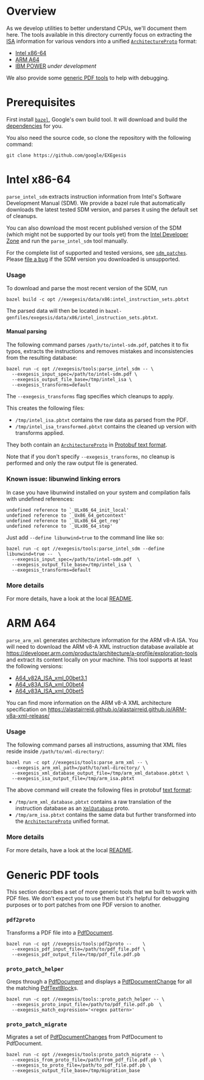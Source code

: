 

# Overview

As we develop utilities to better understand CPUs, we'll document them here. The
tools available in this directory currently focus on extracting the
[ISA](https://en.wikipedia.org/wiki/Instruction_set_architecture) information
for various vendors into a unified
[`ArchitectureProto`](../proto/instructions.proto) format:

-   [Intel x86-64](#intel-x86-64)
-   [ARM A64](#arm-a64)
-   [IBM POWER](#ibm-power) _under development_

We also provide some [generic PDF tools](#generic-pdf-tools) to help with
debugging.

# Prerequisites

First install [`bazel`](http://bazel.io), Google's own build tool. It will
download and build the [dependencies](../../WORKSPACE) for you.

You also need the source code, so clone the repository with the following
command:

```shell
git clone https://github.com/google/EXEgesis
```

# Intel x86-64

`parse_intel_sdm` extracts instruction information from Intel's Software
Development Manual (SDM). We provide a bazel rule that automatically downloads
the latest tested SDM version, and parses it using the default set of cleanups.


You can also download the most recent published version of the SDM (which might
not be supported by our tools yet) from the [Intel Developer
Zone](https://software.intel.com/en-us/articles/intel-sdm) and run the
`parse_intel_sdm` tool manually.

For the complete list of supported and tested versions, see
[`sdm_patches`](../x86/pdf/sdm_patches/). \
Please [file a bug](https://github.com/google/EXEgesis/issues) if the SDM
version you downloaded is unsupported.

### Usage

To download and parse the most recent version of the SDM, run

```shell
bazel build -c opt //exegesis/data/x86:intel_instruction_sets.pbtxt
```

The parsed data will then be located in
`bazel-genfiles/exegesis/data/x86/intel_instruction_sets.pbtxt`.

#### Manual parsing

The following command parses `/path/to/intel-sdm.pdf`, patches it to fix typos,
extracts the instructions and removes mistakes and inconsistencies from the
resulting database:

```shell
bazel run -c opt //exegesis/tools:parse_intel_sdm -- \
  --exegesis_input_spec=/path/to/intel-sdm.pdf \
  --exegesis_output_file_base=/tmp/intel_isa \
  --exegesis_transforms=default
```

The `--exegesis_transforms` flag specifies which cleanups to apply.

This creates the following files:

-   `/tmp/intel_isa.pbtxt` contains the raw data as parsed from the PDF.
-   `/tmp/intel_isa_transformed.pbtxt` contains the cleaned up version with
    transforms applied.

They both contain an [`ArchitectureProto`](../proto/instructions.proto)
in [Protobuf text
format](https://developers.google.com/protocol-buffers/docs/reference/cpp/google.protobuf.text_format).

Note that if you don't specify `--exegesis_transforms`, no cleanup is performed
and only the raw output file is generated.

### Known issue: libunwind linking errors

In case you have libunwind installed on your system and compilation fails with
undefined references:

```
undefined reference to `_ULx86_64_init_local'
undefined reference to `_Ux86_64_getcontext'
undefined reference to `_ULx86_64_get_reg'
undefined reference to `_ULx86_64_step'
```

Just add `--define libunwind=true` to the command line like so:

```shell
bazel run -c opt //exegesis/tools:parse_intel_sdm --define libunwind=true --  \
  --exegesis_input_spec=/path/to/intel-sdm.pdf  \
  --exegesis_output_file_base=/tmp/intel_isa \
  --exegesis_transforms=default
```

### More details

For more details, have a look at the local [README](../x86/pdf/README.md).

# ARM A64

`parse_arm_xml` generates architecture information for the ARM v8-A ISA. You
will need to download the ARM v8-A XML instruction database available
at https://developer.arm.com/products/architecture/a-profile/exploration-tools
and extract its content locally on your machine. This tool supports at least the
following versions:

* [A64_v82A_ISA_xml_00bet3.1](https://developer.arm.com/-/media/developer/products/architecture/armv8-a-architecture/A64_v82A_ISA_xml_00bet3.1.tar.gz)
* [A64_v83A_ISA_xml_00bet4](https://developer.arm.com/-/media/developer/products/architecture/armv8-a-architecture/A64_v83A_ISA_xml_00bet4.tar.gz)
* [A64_v83A_ISA_xml_00bet5](https://developer.arm.com/-/media/developer/products/architecture/armv8-a-architecture/A64_v83A_ISA_xml_00bet5.tar.gz)

You can find more information on the ARM v8-A XML architecture specification on
https://alastairreid.github.io/alastairreid.github.io/ARM-v8a-xml-release/

### Usage

The following command parses all instructions, assuming that XML files reside
inside `/path/to/xml-directory/`:

```shell
bazel run -c opt //exegesis/tools:parse_arm_xml -- \
  --exegesis_arm_xml_path=/path/to/xml-directory/ \
  --exegesis_xml_database_output_file=/tmp/arm_xml_database.pbtxt \
  --exegesis_isa_output_file=/tmp/arm_isa.pbtxt
```

The above command will create the following files in protobuf
[text format](https://developers.google.com/protocol-buffers/docs/reference/cpp/google.protobuf.text_format):

-   `/tmp/arm_xml_database.pbtxt` contains a raw translation of the instruction
    database as an [`XmlDatabase`](../arm/xml/parser.proto) proto.
-   `/tmp/arm_isa.pbtxt` contains the same data but further transformed into the
    [`ArchitectureProto`](../proto/instructions.proto) unified format.

### More details

For more details, have a look at the local [README](../arm/xml/README.md).

# Generic PDF tools

This section describes a set of more generic tools that we built to work with
PDF files. We don't expect you to use them but it's helpful for debugging
purposes or to port patches from one PDF version to another.

### `pdf2proto`

Transforms a PDF file into a
[PdfDocument](../proto/pdf/pdf_document.proto).

```shell
bazel run -c opt //exegesis/tools:pdf2proto --    \
  --exegesis_pdf_input_file=/path/to/pdf_file.pdf \
  --exegesis_pdf_output_file=/tmp/pdf_file.pdf.pb
```

### `proto_patch_helper`

Greps through a [PdfDocument](../proto/pdf/pdf_document.proto) and
displays a [PdfDocumentChange](../proto/pdf/pdf_document.proto) for all
the matching [PdfTextBlock](../proto/pdf/pdf_document.proto)s.

```shell
bazel run -c opt //exegesis/tools::proto_patch_helper -- \
  --exegesis_proto_input_file=/path/to/pdf_file.pdf.pb  \
  --exegesis_match_expression='<regex pattern>'
```

### `proto_patch_migrate`

Migrates a set of [PdfDocumentChanges](../proto/pdf/pdf_document.proto)
from PdfDocument to PdfDocument.

```shell
bazel run -c opt //exegesis/tools:proto_patch_migrate -- \
  --exegesis_from_proto_file=/path/from_pdf_file.pdf.pb \
  --exegesis_to_proto_file=/path/to_pdf_file.pdf.pb \
  --exegesis_output_file_base=/tmp/migration_base
```

